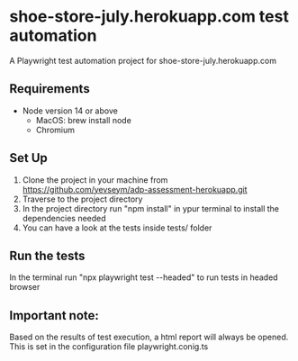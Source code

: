 # **shoe-store-july.herokuapp.com test automation**
A Playwright test automation project for shoe-store-july.herokuapp.com

## **Requirements**
- Node version 14 or above
    - MacOS: brew install node
    - Chromium

## **Set Up**
1. Clone the project in your machine from https://github.com/yevseym/adp-assessment-herokuapp.git
2. Traverse to the project directory 
3. In the project directory run "npm install" in ypur terminal to install the dependencies needed
4. You can have a look at the tests inside tests/ folder

## **Run the tests**
In the terminal run "npx playwright test --headed" to run tests in headed browser


## **Important note:**
Based on the results of test execution, a html report will always be opened. 
This is set in the configuration file playwright.conig.ts
